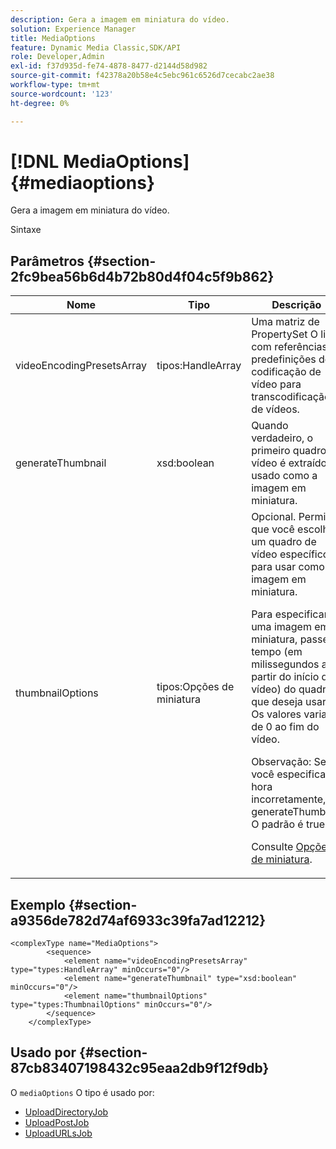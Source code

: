 ```yaml
---
description: Gera a imagem em miniatura do vídeo.
solution: Experience Manager
title: MediaOptions
feature: Dynamic Media Classic,SDK/API
role: Developer,Admin
exl-id: f37d935d-fe74-4878-8477-d2144d58d982
source-git-commit: f42378a20b58e4c5ebc961c6526d7cecabc2ae38
workflow-type: tm+mt
source-wordcount: '123'
ht-degree: 0%

---
```


# [!DNL MediaOptions]{#mediaoptions}

Gera a imagem em miniatura do vídeo.

Sintaxe

## Parâmetros {#section-2fc9bea56b6d4b72b80d4f04c5f9b862}

<table id="table_04100BB8ABD84EF68B0A7CE3AD946414"> 
 <thead> 
  <tr> 
   <th colname="col1" class="entry"> Nome </th> 
   <th colname="col2" class="entry"> Tipo </th> 
   <th colname="col3" class="entry"> Descrição </th> 
  </tr> 
 </thead>
 <tbody> 
  <tr> 
   <td colname="col1"> <span class="codeph"> <span class="varname"> videoEncodingPresetsArray</span> </span> </td> 
   <td colname="col2"> <span class="codeph"> tipos:HandleArray</span> </td> 
   <td colname="col3">Uma matriz de <span class="codeph"> PropertySet</span> O lida com referências a predefinições de codificação de vídeo para transcodificação de vídeos. </td> 
  </tr> 
  <tr> 
   <td colname="col1"> <span class="codeph"> <span class="varname"> generateThumbnail</span> </span> </td> 
   <td colname="col2"> <span class="codeph"> xsd:boolean</span> </td> 
   <td colname="col3"> Quando verdadeiro, o primeiro quadro do vídeo é extraído e usado como a imagem em miniatura. </td> 
  </tr> 
  <tr> 
   <td colname="col1"> <span class="codeph"> <span class="varname"> thumbnailOptions</span> </span> </td> 
   <td colname="col2"> <span class="codeph"> tipos:Opções de miniatura</span> </td> 
   <td colname="col3">Opcional. Permite que você escolha um quadro de vídeo específico para usar como imagem em miniatura. <p>Para especificar uma imagem em miniatura, passe o tempo (em milissegundos a partir do início do vídeo) do quadro que deseja usar. Os valores variam de 0 ao fim do vídeo. <p>Observação: Se você especificar a hora incorretamente, <span class="codeph"> generateThumbnail</span> O padrão é true. </p></p><p>Consulte <a href="../../types/c-data-types/r-thumbnail-options.md#reference-370088b0a4ce4096b9b3e5489a368b5c" format="dita" scope="local"> Opções de miniatura</a>. </p></td> 
  </tr> 
 </tbody> 
</table>

## Exemplo {#section-a9356de782d74af6933c39fa7ad12212}

```
<complexType name="MediaOptions">
        <sequence>
            <element name="videoEncodingPresetsArray" type="types:HandleArray" minOccurs="0"/>
            <element name="generateThumbnail" type="xsd:boolean" minOccurs="0"/>
            <element name="thumbnailOptions" type="types:ThumbnailOptions" minOccurs="0"/>
        </sequence>
    </complexType>
```

## Usado por {#section-87cb83407198432c95eaa2db9f12f9db}

O `mediaOptions` O tipo é usado por:

* [UploadDirectoryJob](../../types/c-data-types/r-upload-directory-job.md#reference-e707ebf53b074c49ad983d1886e0bbb6)
* [UploadPostJob](../../types/c-data-types/r-upload-post-job.md#reference-bca2339b593f4637a687c33937215ef4)
* [UploadURLsJob](../../types/c-data-types/r-upload-urls-job.md#reference-8e9bc895268c4321b233dbeadc990398)
